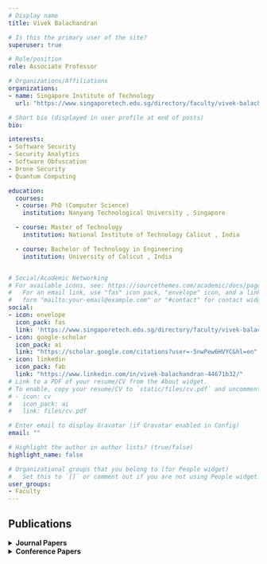 ```yaml
---
# Display name
title: Vivek Balachandran

# Is this the primary user of the site?
superuser: true

# Role/position
role: Associate Professor

# Organizations/Affiliations
organizations:
- name: Singapore Institute of Technology
  url: "https://www.singaporetech.edu.sg/directory/faculty/vivek-balachandran"

# Short bio (displayed in user profile at end of posts)
bio: 

interests:
- Software Security
- Security Analytics
- Software Obfuscation
- Drone Security
- Quantum Computing

education:
  courses:
  - course: PhD (Computer Science)
    institution: Nanyang Technological University , Singapore

  - course: Master of Technology
    institution: National Institute of Technology Calicut , India

  - course: Bachelor of Technology in Engineering
    institution: University of Calicut , India


# Social/Academic Networking
# For available icons, see: https://sourcethemes.com/academic/docs/page-builder/#icons
#   For an email link, use "fas" icon pack, "envelope" icon, and a link in the
#   form "mailto:your-email@example.com" or "#contact" for contact widget.
social:
- icon: envelope
  icon_pack: fas
  link: 'https://www.singaporetech.edu.sg/directory/faculty/vivek-balachandran'
- icon: google-scholar
  icon_pack: ai
  link: "https://scholar.google.com/citations?user=-5nwPew6HVYC&hl=en"
- icon: linkedin
  icon_pack: fab
  link: "https://www.linkedin.com/in/vivek-balachandran-44671b32/"
# Link to a PDF of your resume/CV from the About widget.
# To enable, copy your resume/CV to `static/files/cv.pdf` and uncomment the lines below.
# - icon: cv
#   icon_pack: ai
#   link: files/cv.pdf

# Enter email to display Gravatar (if Gravatar enabled in Config)
email: ""

# Highlight the author in author lists? (true/false)
highlight_name: false

# Organizational groups that you belong to (for People widget)
#   Set this to `[]` or comment out if you are not using People widget.
user_groups:
- Faculty
---
```


## <span style="font-size: 1.25rem  ;">**Publications**</span>
<details>
  <summary><strong>Journal Papers</strong></summary>

  - <span style="font-size: 0.9rem;">Ryan Fraser, and Vivek Balachnadran. "Incorporating Industry into the Curriculum: Applied Learning in Computer Science." Applied Learning in Higher Education:: Perspective, Pedagogy, and Practice, pp. 85-98, Information Science Press, 2020.</span>

  - <span style="font-size: 0.9rem;">Perdana, Arif, Alastair Robb, Vivek Balachandran, and Fiona Rohde. "Distributed ledger technology: its evolutionary path and the road ahead." Information & Management (2020): 103316.</span>

  - <span style="font-size: 0.9rem;">Vivek Balachandran, Tan DJ, Thing VL. "Control flow obfuscation for android applications." Computers & Security. 61 (2021): 72-93.</span>

  - <span style="font-size: 0.9rem;">V. Balachandran and S. Emmanuel, "Potent and Stealthy Control Flow Obfuscation by Stack Based Self-Modifying Code," IEEE Transactions on Information Forensics and Security, vol. 8, no. 4, pp. 669-681, April 2013.</span>
</details>
<details>
  <summary><strong>Conference Papers</strong></summary>

  - <span style="font-size: 0.9rem;">Vivek Balachandran, "Drone Penetration Testing and Vulnerability Analysis Framework," RSA Conference, 2020.</span>

  - <span style="font-size: 0.9rem;">Devyani Vij, Vivek Balachandran, Tony Thomas, and Roopak Surendran, "Gramac: A graph-based Android malware classification mechanism," in Proceedings of the 10th ACM Conference on Data and Application Security and Privacy, 2020, pp. 156-158.</span>

  - <span style="font-size: 0.9rem;">Melissa Chua, Vivek Balachandran, Gaurav Kapoor, and Tan Weisheng, "Location Spoofing Detection Enhancement through RSSI Inferred Movement Analysis," in 2020 Sixth International Conference on Mobile And Secure Services (MobiSecServ), IEEE, 2020, pp. 1-4.</span>

  - <span style="font-size: 0.9rem;">Mohammad Shameel, Vivek Balachandran, Peter Loh, and Melissa Chua, "DRAT: A Drone Attack Tool for Vulnerability Assessment," in Proceedings of the 10th ACM Conference on Data and Application Security and Privacy, 2020, pp. 153-155.</span>

  - <span style="font-size: 0.9rem;">Kelvin Soh Boon Kai, Eugene Chong, Vivek Balachandran, "Anomaly Detection on DNS Traffic using Big Data and Machine Learning," International Conference on Big Data and Cyber-Security Intelligence, Dec 2019.</span>

  - <span style="font-size: 0.9rem;">Ryan Fraser and Vivek Balachnadran, "Incorporating Industry into the Curriculum: Applied Learning in Computer Science," 2019 IEEE International Conference on Engineering, Technology and Education (TALE), IEEE, 2019.</span>

  - <span style="font-size: 0.9rem;">D. Geethanjali, Tan Li Ying, Melissa Chua, and Vivek Balachandran, "AEON: Android Encryption based Obfuscation," ACM Conference on Data and Application Security and Privacy, 2018, Tempe, USA.</span>

  - <span style="font-size: 0.9rem;">Vivek Balachandran, Chitra Panchapakesan, and Vishakh Balachandran, "LYCEUM - Classroom without walls," British Human Computer Interaction Conference, July 2018.</span>

  - <span style="font-size: 0.9rem;">Ryan Fraser, Vivek Balachandran, and Soumyadeb Chowdhary, "Applied Learning in Computer Science: Integrative Team Project," Applied Learning Conference, Singapore, Jan 2018.</span>

  - <span style="font-size: 0.9rem;">Melissa Chua and Vivek Balachandran, "Effectiveness of Android Obfuscation on Evading Anti-malware," ACM Conference on Data and Application Security and Privacy, 2018, Tempe, USA.</span>

  - <span style="font-size: 0.9rem;">Arif Perdana, Alastair Robb, Vivek Balachandran, and Fiona Rohde, "Distributed Ledger Technology (DLT): Its Evolutionary Path and the Road Ahead," in 9th Annual Pre-ICIS Workshop on Accounting Information Systems, Seoul, South Korea, 2017.</span>

  - <span style="font-size: 0.9rem;">Vivek Balachandran, NW Keong, S Emmanuel, "Return Oriented Obfuscation," Eighth International Conference on Networks & Communications, 2016, Sydney, Australia.</span>

  - <span style="font-size: 0.9rem;">V. Balachandran, N. W. Keong, and S. Emmanuel, "Obfuscation by code fragmentation to evade reverse engineering," IEEE International Conference on Systems, Man and Cybernetics, San Diego, USA, Oct 2014.</span>

  - <span style="font-size: 0.9rem;">V. Balachandran, N. W. Keong, and S. Emmanuel, "Function level control flow obfuscation for software security," International Conference on Complex, Intelligent and Software Intensive Systems, Birmingham, UK, July 2014.</span>

  - <span style="font-size: 0.9rem;">V. Balachandran and S. Emmanuel, "Software Protection with Obfuscation and Encryption," Information Security Practices and Experiences Conference, ISPEC, 2013.</span>

  - <span style="font-size: 0.9rem;">Lim Jun Long, Vivek Balachandran, Sabu Emmanuel, and NgWee Keong, "Obfuscating Server Client Programs against Reverse Engineering," National Conference on Emerging Trends in Computing, Thrissur, 2013.</span>

  - <span style="font-size: 0.9rem;">V. Balachandran and S. Emmanuel, "Software Code Obfuscation by Hiding Control Flow Information in Stack," IEEE International Workshop on Information Forensics and Security, WIFS, 2011.</span>
</details>



